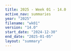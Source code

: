 ```yaml
---
title: 2025 - Week 01 - 14.0
active_nav: summaries
year: "2025"
filename: "wk01"
version: "14.0"
start_date: "2024-12-30"
end_date: "2025-01-05"
layout: "summary"
---
```

